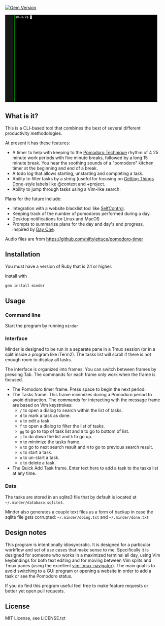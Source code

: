 [![Gem
Version](https://badge.fury.io/rb/minder.svg)](http://badge.fury.io/rb/minder)

![screencast GIF](website/minder.gif)

## What is it?

This is a CLI-based tool that combines the best of several different
productivity methodologies.

At present it has these features:

- A timer to help with keeping to the [Pomodoro
  Technique](http://pomodorotechnique.com/) rhythm of 4 25 minute work periods
  with five minute breaks, followed by a long 15 minute break. You hear the
  soothing sounds of a "pomodoro" kitchen timer at the beginning and end of a
  break.
- A todo log that allows starting, unstarting and completing a task.
- Ability to filter tasks by a string (useful for focusing on [Getting Things
  Done](http://gettingthingsdone.com/)-style labels like @context and +project.
- Ability to jump through tasks using a Vim-like search.

Plans for the future include:

- Integration with a website blacklist tool like
  [SelfControl](https://github.com/SelfControlApp/selfcontrol/).
- Keeping track of the number of pomodoros performed during a day.
- Desktop notifications for Linux and MacOS
- Prompts to summarize plans for the day and day's end progress, inspired by
  [Day One](http://dayoneapp.com/).

Audio files are from https://github.com/niftylettuce/pomodoro-timer

## Installation

You must have a version of Ruby that is 2.1 or higher.

Install with

``` bash
gem install minder
```

## Usage

### Command line
Start the program by running `minder`

### Interface

Minder is designed to be run in a separate pane in a Tmux session (or in
a split inside a program like iTerm2). The tasks list will scroll if there is
not enough room to display all tasks.

The interface is organized into frames. You can switch between frames by
pressing Tab. The commands for each frame only work when the frame is focused.

- The Pomodoro timer frame. Press space to begin the next period.
- The Tasks frame. This frame minimizes during a Pomodoro period to avoid
  distraction. The commands for interacting with the message frame are based on
  Vim keystrokes:
  - `/` to open a dialog to search within the list of tasks.
  - `d` to mark a task as done.
  - `e` to edit a task.
  - `f` to open a dialog to filter the list of tasks.
  - `gg` to go to top of task list and `G` to go to bottom of list.
  - `j` to do down the list and `k` to go up.
  - `m` to minimize the tasks frame.
  - `n` to go to next search result and `N` to go to previous search result.
  - `s` to start a task.
  - `u` to un-start a task. 
  - `x` to delete a task.
- The Quick Add Task frame. Enter text here to add a task to the tasks list at
  any time.

### Data

The tasks are stored in an sqlite3 file that by default is located at
`~/.minder/database.sqlite3`. 

Minder also generates a couple text files as a form of backup in case the
sqlite file gets corrupted: `~/.minder/doing.txt` and `~/.minder/done.txt`

## Design notes

This program is intentionally idiosyncratic. It is designed for a particular
workflow and set of use cases that make sense to me. Specifically it is
designed for someone who works in a maximized terminal all day, using Vim
keybindings for both text editing and for moving between Vim splits and Tmux
panes (using the excellent
[vim-tmux-navigator](https://github.com/christoomey/vim-tmux-navigator)). The
main goal is to avoid switching to a GUI program or opening a website in order
to add a task or see the Pomodoro status.

If you do find this program useful feel free to make feature requests or better
yet open pull requests.

## License

MIT License, see LICENSE.txt
